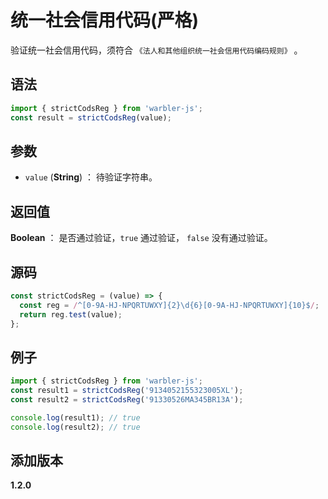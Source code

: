 # 统一社会信用代码(严格)

验证统一社会信用代码，须符合 `《法人和其他组织统一社会信用代码编码规则》` 。

## 语法

```js
import { strictCodsReg } from 'warbler-js';
const result = strictCodsReg(value);
```

## 参数

- `value` (**String**) ： 待验证字符串。

## 返回值

**Boolean** ： 是否通过验证，`true` 通过验证， `false` 没有通过验证。

## 源码

```js
const strictCodsReg = (value) => {
  const reg = /^[0-9A-HJ-NPQRTUWXY]{2}\d{6}[0-9A-HJ-NPQRTUWXY]{10}$/;
  return reg.test(value);
};
```

## 例子

```js
import { strictCodsReg } from 'warbler-js';
const result1 = strictCodsReg('9134052155323005XL');
const result2 = strictCodsReg('91330526MA345BR13A');

console.log(result1); // true
console.log(result2); // true
```

## 添加版本

**1.2.0**
